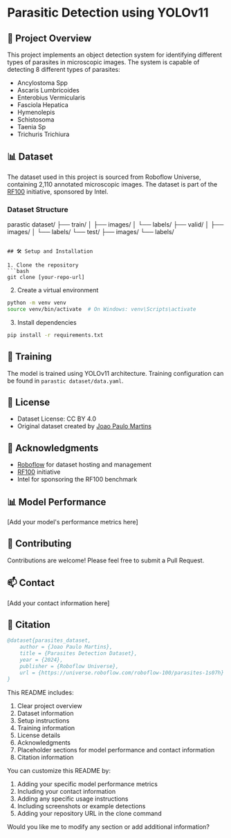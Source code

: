 # Parasitic Detection using YOLOv11

## 🦠 Project Overview
This project implements an object detection system for identifying different types of parasites in microscopic images. The system is capable of detecting 8 different types of parasites:

- Ancylostoma Spp
- Ascaris Lumbricoides
- Enterobius Vermicularis
- Fasciola Hepatica
- Hymenolepis
- Schistosoma
- Taenia Sp
- Trichuris Trichiura

## 📊 Dataset
The dataset used in this project is sourced from Roboflow Universe, containing 2,110 annotated microscopic images. The dataset is part of the [RF100](https://rf100.org) initiative, sponsored by Intel.

### Dataset Structure   

parastic dataset/
├── train/
│ ├── images/
│ └── labels/
├── valid/
│ ├── images/
│ └── labels/
└── test/
├── images/
└── labels/
```

## 🛠️ Setup and Installation

1. Clone the repository
```bash
git clone [your-repo-url]
```

2. Create a virtual environment
```bash
python -m venv venv
source venv/bin/activate  # On Windows: venv\Scripts\activate
```

3. Install dependencies
```bash
pip install -r requirements.txt
```

## 🚀 Training

The model is trained using YOLOv11 architecture. Training configuration can be found in `parastic dataset/data.yaml`.

## 📝 License
- Dataset License: CC BY 4.0
- Original dataset created by [Joao Paulo Martins](https://universe.roboflow.com/graduao/)

## 🙏 Acknowledgments
- [Roboflow](https://roboflow.com/) for dataset hosting and management
- [RF100](https://rf100.org) initiative
- Intel for sponsoring the RF100 benchmark

## 📊 Model Performance
[Add your model's performance metrics here]

## 🤝 Contributing
Contributions are welcome! Please feel free to submit a Pull Request.

## 📫 Contact
[Add your contact information here]

## 📜 Citation
```bibtex
@dataset{parasites_dataset,
    author = {Joao Paulo Martins},
    title = {Parasites Detection Dataset},
    year = {2024},
    publisher = {Roboflow Universe},
    url = {https://universe.roboflow.com/roboflow-100/parasites-1s07h}
}
```

This README includes:
1. Clear project overview
2. Dataset information
3. Setup instructions
4. Training information
5. License details
6. Acknowledgments
7. Placeholder sections for model performance and contact information
8. Citation information

You can customize this README by:
1. Adding your specific model performance metrics
2. Including your contact information
3. Adding any specific usage instructions
4. Including screenshots or example detections
5. Adding your repository URL in the clone command

Would you like me to modify any section or add additional information?

